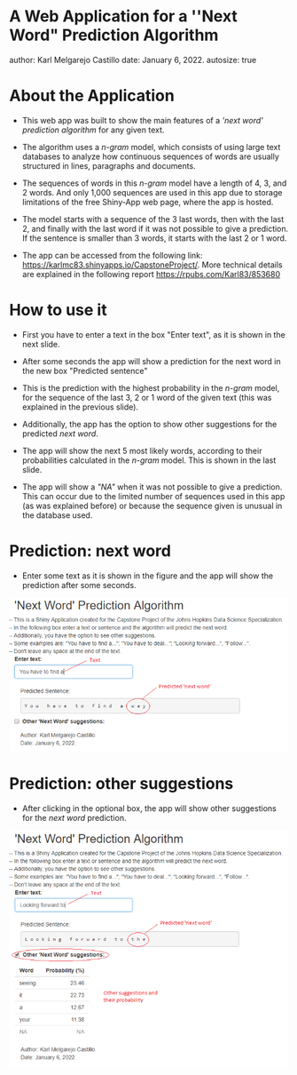 A Web Application for a ''Next Word" Prediction Algorithm
========================================================
author: Karl Melgarejo Castillo
date: January 6, 2022.
autosize: true

<style>
.reveal .slides section .slideContent ul li{
    font-size: 20pt;
    color: black;
}
</style>



About the Application
========================================================

- This web app was built to show the main features of a *'next word' prediction algorithm* for any given text.

- The algorithm uses a *n-gram* model, which consists of using large text databases to analyze how continuous sequences of words are usually structured in lines, paragraphs and documents.

- The sequences of words in this *n-gram* model have a length of 4, 3, and 2 words. And only 1,000 sequences are used in this app due to storage limitations of the free Shiny-App web page, where the app is hosted.   

- The model starts with a sequence of the 3 last words, then with the last 2, and finally with the last word if it was not possible to give a prediction. If the sentence is smaller than 3 words, it starts with the last 2 or 1 word.  

- The app can be accessed from the following link: https://karlmc83.shinyapps.io/CapstoneProject/. More technical details are explained in the following report https://rpubs.com/Karl83/853680


How to use it
========================================================

- First you have to enter a text in the box "Enter text", as it is shown in the next slide.

- After some seconds the app will show a prediction for the next word in the new box "Predicted sentence"

- This is the prediction with the highest probability in the *n-gram* model, for the sequence of the last 3, 2 or 1 word of the given text (this was explained in the previous slide).

- Additionally, the app has the option to show other suggestions for the predicted *next word*.

- The app will show the next 5 most likely words, according to their probabilities calculated in the *n-gram* model. This is shown in the last slide.

- The app will show a *"NA"* when it was not possible to give a prediction. This can occur due to the limited number of sequences used in this app (as was explained before) or because the sequence given is unusual in the database used. 


Prediction: next word
========================================================

- Enter some text as it is shown in the figure and the app will show the prediction after some seconds.

![some caption](fig1.png)


Prediction: other suggestions
========================================================

- After clicking in the optional box, the app will show other suggestions for the *next word* prediction.

![some caption](fig2.png)

